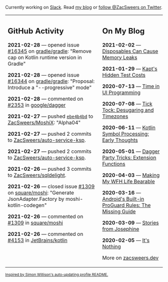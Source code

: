Currently working on [Slack](https://slack.com/). Read [my blog](https://zacsweers.dev/) or [follow @ZacSweers on Twitter](https://twitter.com/ZacSweers).

<table><tr><td valign="top" width="60%">

## GitHub Activity
<!-- githubActivity starts -->
**2021-02-28** — opened issue [#16345](https://api.github.com/repos/gradle/gradle/issues/16345) on [gradle/gradle](https://api.github.com/repos/gradle/gradle): "Remove cap on Kotlin runtime version in Gradle"

**2021-02-28** — opened issue [#16344](https://api.github.com/repos/gradle/gradle/issues/16344) on [gradle/gradle](https://api.github.com/repos/gradle/gradle): "Proposal: Introduce a "--progressive" mode"

**2021-02-28** — commented on [#2353](https://github.com/google/dagger/issues/2353#issuecomment-787403786) in [google/dagger](https://api.github.com/repos/google/dagger)

**2021-02-27** — pushed [`ebe4b4bd`](https://github.com/ZacSweers/MoshiX/commit/ebe4b4bdcd131ab381fb033f0584d066bbc83cc2) to [ZacSweers/MoshiX](https://api.github.com/repos/ZacSweers/MoshiX): "Alpha04"

**2021-02-27** — pushed 2 commits to [ZacSweers/auto-service-ksp](https://api.github.com/repos/ZacSweers/auto-service-ksp).

**2021-02-27** — pushed 2 commits to [ZacSweers/auto-service-ksp](https://api.github.com/repos/ZacSweers/auto-service-ksp).

**2021-02-26** — pushed 3 commits to [ZacSweers/sqldelight](https://api.github.com/repos/ZacSweers/sqldelight).

**2021-02-26** — closed issue [#1309](https://api.github.com/repos/square/moshi/issues/1309) on [square/moshi](https://api.github.com/repos/square/moshi): "Generate JsonAdapter.Factory by moshi-kotlin-codegen"

**2021-02-26** — commented on [#1309](https://github.com/square/moshi/issues/1309#issuecomment-786757487) in [square/moshi](https://api.github.com/repos/square/moshi)

**2021-02-26** — commented on [#4153](https://github.com/JetBrains/kotlin/pull/4153#issuecomment-786462691) in [JetBrains/kotlin](https://api.github.com/repos/JetBrains/kotlin)
<!-- githubActivity ends -->
</td><td valign="top" width="40%">

## On My Blog
<!-- blog starts -->
**2021-02-02** — [Disposables Can Cause Memory Leaks](https://www.zacsweers.dev/disposables-can-cause-memory-leaks/)

**2021-01-29** — [Kapt's Hidden Test Costs](https://www.zacsweers.dev/kapts-hidden-test-costs/)

**2020-07-13** — [Time in UI Programming](https://www.zacsweers.dev/time-in-ui/)

**2020-07-08** — [Tick Tock: Desugaring and Timezones](https://www.zacsweers.dev/ticktock-desugaring-timezones/)

**2020-06-11** — [Kotlin Symbol Processing: Early Thoughts](https://www.zacsweers.dev/kotlin-symbol-processor-early-thoughts/)

**2020-05-01** — [Dagger Party Tricks: Extension Functions](https://www.zacsweers.dev/dagger-party-tricks-extension-functions/)

**2020-04-03** — [Making My WFH Life Bearable](https://www.zacsweers.dev/making-wfh-life-bearable/)

**2020-03-16** — [Android's Built-in ProGuard Rules: The Missing Guide](https://www.zacsweers.dev/android-proguard-rules/)

**2020-03-09** — [Stories from Josephine](https://www.zacsweers.dev/stories-from-josephine/)

**2020-02-05** — [It's Nothing](https://www.zacsweers.dev/its-nothing/)
<!-- blog ends -->
More on [zacsweers.dev](https://zacsweers.dev/)
</td></tr></table>

<sub><a href="https://simonwillison.net/2020/Jul/10/self-updating-profile-readme/">Inspired by Simon Willison's auto-updating profile README.</a></sub>